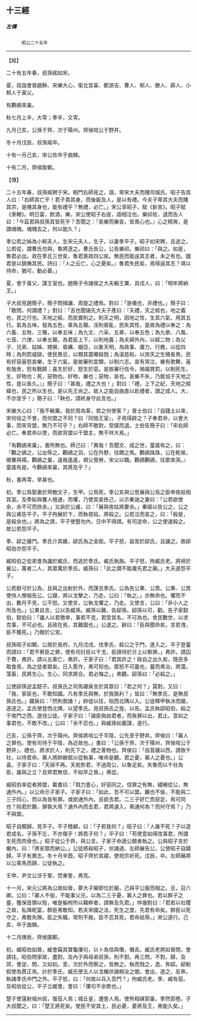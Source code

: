 

## 十三經

##### 左傳
　　　`昭公二十五年`

* * *

【經】

二十有五年春，叔孫婼如宋。

夏，叔詣會晉趙鞅、宋樂大心，衛北宮喜、鄭游吉、曹人、邾人、滕人、薛人、小邾人于黃父。

有鸜鵒來巢。

秋七月上辛，大雩；季辛，又雩。

九月己亥，公孫于齊，次于陽州。齊侯唁公于野井。

冬十月戊辰，叔孫婼卒。

十有一月己亥，宋公佐卒于曲棘。

十有二月，齊侯取鄆。

【傳】

二十五年春，叔孫婼聘于宋。桐門右師見之。語，卑宋大夫而賤司城氏。昭子告其人曰：「右師其亡乎！君子貴其身，而後能及人，是以有禮。今夫子卑其大夫而賤其宗，是賤其身也，能有禮乎？無禮，必亡。」宋公享昭子，賦《新宮》。昭子賦《車轄》。明日宴，飲酒，樂，宋公使昭子右座，語相泣也。樂祁佐，退而告人曰：「今茲君與叔孫其皆死乎？吾聞之：『哀樂而樂哀，皆喪心也。』心之精爽，是謂魂魄。魂魄去之，何以能久？」

季公若之姊為小邾夫人，生宋元夫人，生子，以妻季平子。昭子如宋聘，且逆之。公若從，謂曹氏勿與，魯將逐之。曹氏告公，公告樂祁。樂祁曰：「與之。如是，魯君必出。政在季氏三世矣，魯君喪政四公矣。無民而能逞其志者，未之有也。國君是以鎮撫其民。詩曰：『人之云亡，心之憂矣。』魯君失民矣，焉得逞其志？靖以待命，猶可，動必憂。」

夏，會于黃父，謀王室也。趙簡子令諸侯之大夫輸王粟、具戍人，曰：「明年將納王。」

子大叔見趙簡子，簡子問揖讓、周旋之禮焉。對曰：「是儀也，非禮也。」簡子曰：「敢問，何謂禮？」對曰：「吉也聞諸先大夫子產曰：『夫禮，天之經也，地之義也，民之行也。天地之經，而民實則之。則天之明，因地之性，生其六氣，用其五行。氣為五味，發為五色，章為五聲。淫則昏亂，民失其性，是故為禮以奉之：為六畜、五牲、三犧，以奉五味；為九文、六采、五章，以奉五色；為九歌、八風、七音、六律，以奉五聲。為君臣上下，以則地義；為夫婦外內，以經二物；為父子、兄弟、姑姊、甥舅、昏媾、姻亞，以象天明，為政事、庸力、行務，以從四時；為刑罰威獄，使民畏忌，以類其震曜殺戮；為溫慈和，以效天之生殖長育。民有好惡喜怒哀樂，生于六氣，是故審則宜類，以制六志。哀有哭泣，樂有歌舞，喜有施舍，怒有戰鬬；喜生於好，怒生於惡。是故審行信令，禍福賞罰，以制死生。生，好物也；死，惡物也。好物，樂也；惡物，哀也。哀樂不失，乃能協于天地之性，是以長久。』」簡子曰：「甚哉，禮之大也！」對曰：「禮，上下之紀，天地之經緯也，民之所以生也，是以先王尚之。故人之能自曲直以赴禮者，謂之成人。大，不亦宜乎！」簡子曰：「鞅也，請終身守此言也。」

宋樂大心曰：「我不輸粟。我於周為客，若之何使客？」晉士伯曰：「自踐土以來，宋何役之不會，而何盟之不同？曰『同恤王室』，子焉得辟之？子奉君命，以會大事，而宋背盟，無乃不可乎？」右師不敢對，受牒而退。士伯告簡子曰：「宋右師必亡。奉君命以使，而欲背盟以干盟主，無不祥大焉。」

「有鸜鵒來巢」，書所無也。師己曰：「異哉！吾聞文、成之世，童謠有之，曰：『鸜之鵒之，公出辱之。鸜鵒之羽，公在外野，往饋之馬。鸜鵒跦跦，公在乾侯，徵褰與襦。鸜鵒之巢，遠哉遙遙，裯父喪勞，宋父以驕。鸜鵒鸜鵒，往歌來哭。』童謠有是。今鸜鵒來巢，其將及乎？」

秋，書再雩，旱甚也。

初，季公鳥娶妻於齊鮑文子，生甲。公鳥死，季公亥與公思展與公鳥之臣申夜姑相其室。及季姒與饔人檀通，而懼，乃使其妾抶己，以示秦遄之妻曰：「公若欲使余，余不可而抶余。」又訴於公甫，曰：「展與夜姑將要余。」秦姬以告公之，公之與公甫告平子。平子拘展於卞，而執夜姑，將殺之。公若泣而哀之，曰：「殺是，是殺余也。」將為之請，平子使豎勿內，日中不得請。有司逆命，公之使速殺之。故公若怨平子。

季、郈之雞鬥。季氏介其雞，郈氏為之金距。平子怒，益宮於郈氏，且讓之。故郈昭伯亦怨平子。

臧昭伯之從弟會為讒於臧氏，而逃於季氏。臧氏執旃。平子怒，拘臧氏老。將褅於襄公，萬者二人，其眾萬於季氏。臧孫曰：「此之謂不能庸先君之廟。」大夫遂怨平子。

公若獻弓於公為，且與之出射於外，而謀去季氏。公為告公果、公賁。公果、公賁使侍人僚柤告公。公寢，將以戈擊之，乃走。公曰：「執之。」亦無命也。懼而不出，數月不見，公不怒。又使言，公執戈懼之，乃走。又使言，公曰：「非小人之所及也。」公果自言，公以告臧孫。臧孫以難，告郈孫。郈孫以可，勸。告子家懿伯，懿伯曰：「讒人以君徼幸，事若不克，君受其名，不可為也。舍民數世，以求克事，不可必也。且政在焉，其難圖也。」公退之。辭曰：「臣與聞命矣，言若洩，臣不獲死。」乃館於公宮。

叔孫昭子如闞，公居於長府。九月戊戌，伐季氏，殺公之于門，遂入之。平子登臺而請曰：「君不察臣之罪，使有司討臣以干戈，臣請待於沂上以察罪。」弗許。請囚于費，弗許。請以五乘亡，弗許。子家子曰：「君其許之！政自之出久矣，隱民多取食焉，為之徒者眾矣。日入慝作，弗可知也。眾怒不可蓄也，蓄而弗治，將薀。薀畜，民將生心。生心，同求將合。君必悔之。」弗聽。郈孫曰：「必殺之。」

公使郈孫逆孟懿子。叔孫氏之司馬鬷戾言於其眾曰：「若之何？」莫對。又曰：「我，家臣也，不敢知國。凡有季氏與無，於我孰利？」皆曰：「無季氏，是無叔孫氏也。」鬷戾曰：「然則救諸！」帥徒以往，陷西北隅以入。公徒釋甲執冰而踞，遂逐之。孟氏使登西北隅，以望季氏。見叔孫氏之旌，以告。孟氏執郈昭伯，殺之于南門之西，遂伐公徒。子家子曰：「諸臣偽劫君者，而負罪以出，君止。意如之事君也，不敢不改。」公曰：「余不忍也。」與臧孫如墓謀，遂行。

己亥，公孫于齊，次于陽州。齊侯將唁公于平陰，公先至于野井。齊侯曰：「寡人之罪也。使有司待于平陰，為近故也。」書曰：「公孫于齊，次于陽州，齊侯唁公于野井」，禮也。將求於人，則先下之，禮之善物也。齊侯曰：「自莒疆以西，請致千社，以待君命。寡人將帥敝賦以從執事，唯命是聽。君之憂，寡人之憂也。」公喜。子家子曰：「天祿不再。天若胙君，不過周公，以魯足矣。失魯而以千社為臣，誰與之立？且齊君無信，不如早之晉。」弗從。

臧昭伯率從者將盟，載書曰：「戮力壹心，好惡同之。信罪之有無，繾綣從公，無通外內。」以公命示子家子。子家子曰：「如此，吾不可以盟。羈也不佞，不能與二三子同心，而以為皆有罪。或欲通外內，且欲去君。二三子好亡而惡定，焉可同也？陷君於難，罪孰大焉？通外內而去君，君將速入，弗通何為？而何守焉？」乃不與盟。

昭子自闞歸，見平子。平子稽顙，曰：「子若我何？」昭子曰：「人誰不死？子以逐君成名，子孫不忘，不亦傷乎！將若子何？」平子曰：「苟使意如得改事君，所謂生死而肉骨也。」昭子從公于齊，與公言。子家子命適公館者執之。公與昭子言於幄內，曰：「將安眾而納公。」公徒將殺昭子，伏諸道。左師展告公，公使昭子自鑄歸。平子有異志。冬十月辛酉，昭子齊於其寢，使祝宗祈死。戊辰，卒。左師展將以公乘馬而歸，公徒執之。

壬申，尹文公涉于鞏，焚東訾，弗克。

十一月，宋元公將為公故如晉，夢大子欒即位於廟，己與平公服而相之。旦，召六卿。公曰：「寡人不佞，不能事父兄，以為二三子憂，寡人之罪也。若以群子之靈，獲保首領以歿，唯是楄柎所以藉幹者，請無及先君。」仲幾對曰：「君若以社稷之故，私降昵宴，群臣弗敢知。若夫宋國之法，死生之度，先君有命矣。群臣以死守之，弗敢失隊。臣之失職，常刑不赦。臣不忍其死，君命祇辱。」宋公遂行。己亥，卒于曲棘。

十二月庚辰，齊侯圍鄆。

初，臧昭伯如晉，臧會竊其寶龜僂句，以卜為信與僭，僭吉。臧氏老將如晉問，會請往。昭伯問家故，盡對。及內子與母弟叔孫，則不對。再三問，不對。歸，及郊，會逆，問，又如初。至，次於外而察之，皆無之。執而戮之，逸，奔郈。郈魴假使為賈正焉。計於季氏，臧氏使五人以戈楯伏諸桐汝之閭，會出，逐之，反奔。執諸季氏中門之外。平子怒，曰：「何故以兵入吾門？」拘臧氏老。季、臧有惡。及昭伯從公，平子立臧會。會曰：「僂句不余欺也。」

楚子使薳射城州屈，復茄人焉；城丘皇，遷訾人焉。使熊相禖郭巢，季然郭卷。子大叔聞之，曰：「楚王將死矣。使民不安其土，民必憂，憂將及王，弗能久矣。」

* * *

